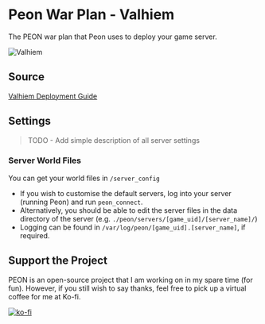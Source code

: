 # Peon War Plan - Valhiem

The PEON war plan that Peon uses to deploy your game server.

![Valhiem](https://images.squarespace-cdn.com/content/v1/5e203941ee6ea226e307532c/1591180375783-X8NOPY125RXYVHV3208B/valheim_transparent.png)

## Source

[Valhiem Deployment Guide](https://valheim.fandom.com/wiki/Valheim_Dedicated_Server)

## Settings

> TODO - Add simple description of all server settings

### Server World Files

You can get your world files in `/server_config`

- If you wish to customise the default servers, log into your server (running Peon) and run ``peon_connect``.
- Alternatively, you should be able to edit the server files in the data directory of the server (e.g. ``./peon/servers/[game_uid]/[server_name]/``)
- Logging can be found in ``/var/log/peon/[game_uid].[server_name]``, if required.

## Support the Project

PEON is an open-source project that I am working on in my spare time (for fun).
However, if you still wish to say thanks, feel free to pick up a virtual coffee for me at Ko-fi.

[![ko-fi](https://ko-fi.com/img/githubbutton_sm.svg)](https://ko-fi.com/K3K567ILJ)

